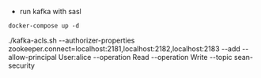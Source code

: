 - run kafka with sasl
```
docker-compose up -d
```


./kafka-acls.sh --authorizer-properties zookeeper.connect=localhost:2181,localhost:2182,localhost:2183 --add --allow-principal User:alice --operation Read --operation Write --topic sean-security
